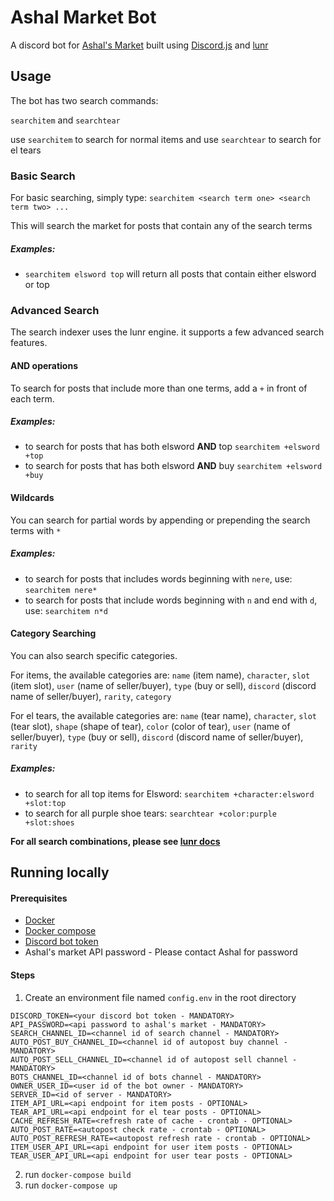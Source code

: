# Ashal Market Bot

A discord bot for [Ashal's Market](https://www.ashal.eu/market/search.php) built using [Discord.js](https://discord.js.org/#/) and [lunr](https://lunrjs.com/)

## Usage

The bot has two search commands:

`searchitem` and `searchtear`

use `searchitem` to search for normal items and use `searchtear` to search for el tears

### Basic Search

For basic searching, simply type: `searchitem <search term one> <search term two> ...`

This will search the market for posts that contain any of the search terms

##### Examples:
- `searchitem elsword top` will return all posts that contain either elsword or top

### Advanced Search

The search indexer uses the lunr engine. it supports a few advanced search features.

#### AND operations

To search for posts that include more than one terms, add a `+` in front of each term.

##### Examples:
- to search for posts that has both elsword **AND** top `searchitem +elsword +top`
- to search for posts that has both elsword **AND** buy `searchitem +elsword +buy`

#### Wildcards

You can search for partial words by appending or prepending the search terms with `*`

##### Examples:
 - to search for posts that includes words beginning with `nere`, use: `searchitem nere*`
 - to search for posts that include words beginning with `n` and end with `d`, use: `searchitem n*d`

#### Category Searching

You can also search specific categories.

For items, the available categories are: `name` (item name), `character`, `slot` (item slot), `user` (name of seller/buyer), `type` (buy or sell), `discord` (discord name of seller/buyer), `rarity`, `category`

For el tears, the available categories are: `name` (tear name), `character`, `slot` (tear slot), `shape` (shape of tear), `color` (color of tear), `user` (name of seller/buyer), `type` (buy or sell), `discord` (discord name of seller/buyer), `rarity`

##### Examples:
- to search for all top items for Elsword: `searchitem +character:elsword +slot:top`
- to search for all purple shoe tears: `searchtear +color:purple +slot:shoes`


**For all search combinations, please see [lunr docs](https://lunrjs.com/guides/searching.html)**

## Running locally
#### Prerequisites
- [Docker](https://docs.docker.com/install/)
- [Docker compose](https://docs.docker.com/compose/)
- [Discord bot token](https://discordjs.guide/preparations/setting-up-a-bot-application.html#creating-your-bot)
- Ashal's market API password - Please contact Ashal for password

#### Steps
1. Create an environment file named `config.env` in the root directory
```dotenv
DISCORD_TOKEN=<your discord bot token - MANDATORY>
API_PASSWORD=<api password to ashal's market - MANDATORY>
SEARCH_CHANNEL_ID=<channel id of search channel - MANDATORY>
AUTO_POST_BUY_CHANNEL_ID=<channel id of autopost buy channel - MANDATORY>
AUTO_POST_SELL_CHANNEL_ID=<channel id of autopost sell channel - MANDATORY>
BOTS_CHANNEL_ID=<channel id of bots channel - MANDATORY>
OWNER_USER_ID=<user id of the bot owner - MANDATORY>
SERVER_ID=<id of server - MANDATORY>
ITEM_API_URL=<api endpoint for item posts - OPTIONAL>
TEAR_API_URL=<api endpoint for el tear posts - OPTIONAL>
CACHE_REFRESH_RATE=<refresh rate of cache - crontab - OPTIONAL>
AUTO_POST_RATE=<autopost check rate - crontab - OPTIONAL>
AUTO_POST_REFRESH_RATE=<autopost refresh rate - crontab - OPTIONAL>
ITEM_USER_API_URL=<api endpoint for user item posts - OPTIONAL>
TEAR_USER_API_URL=<api endpoint for user tear posts - OPTIONAL>
```
2. run `docker-compose build`
3. run `docker-compose up`
